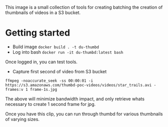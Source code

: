 This image is a small collection of tools for creating batching the creation of thumbnails 
of videos in a S3 bucket.
# Getting started

* Build image
```docker build . -t du-thumbd```
* Log into bash
```docker run -it du-thumbd:latest bash```

Once logged in, you can test tools.

- Capture first second of video from S3 bucket

```ffmpeg -noaccurate_seek -ss 00:00:01 -i https://s3.amazonaws.com/thumbd-poc-videos/videos/star_trails.avi -frames:v 1 frame-1s.jpg```

The above will minimize bandwidth impact, and only retrieve whats necessary to create 1 second frame for jpg.

Once you have this clip, you can run through thumbd for various thumbnails of varying sizes. 

